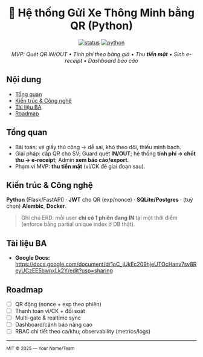 <div align="center">

# 🚗 Hệ thống Gửi Xe Thông Minh bằng QR (Python)

[![status](https://img.shields.io/badge/status-MVP-green)](#)
[![python](https://img.shields.io/badge/Python-3.10%2B-blue)](#)

*MVP: Quét QR IN/OUT • Tính phí theo bảng giá • Thu **tiền mặt** • Sinh e-receipt • Dashboard báo cáo*
</div>

## Nội dung
- [Tổng quan](#tổng-quan)
- [Kiến trúc & Công nghệ](#kiến-trúc--công-nghệ)
- [Tài liệu BA](#tài-liệu-ba)
- [Roadmap](#roadmap)

## Tổng quan
- Bài toán: vé giấy thủ công → dễ sai, khó theo dõi, thiếu minh bạch.  
- Giải pháp: cấp QR cho SV; Guard quét **IN/OUT**; hệ thống **tính phí → chốt thu → e-receipt**; Admin **xem báo cáo/export**.  
- Phạm vi MVP: **thu tiền mặt** (ví/CK để giai đoạn sau).

## Kiến trúc & Công nghệ
**Python** (Flask/FastAPI) · **JWT** cho QR (exp/nonce) · **SQLite/Postgres** · (tuỳ chọn) **Alembic**, **Docker**.  
> Ghi chú ERD: mỗi user **chỉ có 1 phiên đang IN** tại một thời điểm (enforce bằng partial unique index ở DB thật).

## Tài liệu BA
- **Google Docs:** https://docs.google.com/document/d/1oC_jUkEc209hjeUTOcHanv7sv8ReyUCzEE5bwnxLk2Y/edit?usp=sharing

## Roadmap
- [ ] QR động (nonce + exp theo phiên)  
- [ ] Thanh toán ví/CK + đối soát  
- [ ] Multi-gate & realtime sync  
- [ ] Dashboard/cảnh báo nâng cao  
- [ ] RBAC chi tiết theo ca/khu; observability (metrics/logs)

---
<sub>MIT © 2025 — Your Name/Team</sub>
